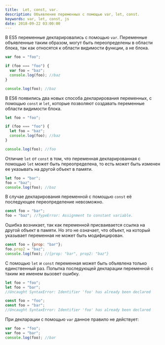 ```yaml
---
title:  Let, const, var.
description: Объявление переменных с помощью var, let, const.
keywords: var, let, const, js
date: 2018-09-22 03:00:00
---
```


В ES5 переменные декларировались с помощью `var`. Переменные объявленные таким образом, могут быть переопределены в области блока, так как относятся к области видимости функции, а не блока.

```js
var foo = "foo";

if (foo === "foo") {
  var foo = "baz";
  console.log(foo); //baz
} 

console.log(foo); //baz
```

В ES6 появились два новых способа декларирования переменных, с помощью `const` и `let`, которые позволяют создавать переменные области видимости блока.

```js
let foo = "foo";

if (foo === "foo") {
  let foo = "baz";
  console.log(foo); //baz
} 

console.log(foo); //foo
```

Отличие `let` от `const` в том, что переменная декларированная с помощью `let` может быть переопределена, то есть может быть изменен ее указывать на другой объект в памяти.

```js
let foo = "bar";
foo = "baz";
console.log(foo); //baz
```

В случае декларирования переменной с помощью `const` её последующее переопределение невозможно.

```js
const foo = "bar";
foo = "baz"; //TypeError: Assignment to constant variable.
```

Ошибка возникает, так как переменной присваивается ссылка на другой объект в памяти. Но это не означает, что объект, на который указывает переменная не может быть модифицирован.

```js
const foo = {prop: "bar"};
foo.prop2 = "baz";
console.log(foo); //{prop: "bar", prop2: "baz"}
```

С помощью `let` и `const` переменная может быть объявлена только единственный раз. Попытка последующей декларации переменной с таким же именем вызовет ошибку.

```js
let foo = "foo";
let foo = "bar";
//Uncaught SyntaxError: Identifier 'foo' has already been declared

const foo = "foo";
const foo = "bar";
//Uncaught SyntaxError: Identifier 'foo' has already been declared
```

При декларации с помощью `var` данное правило не действует:

```js
var foo = "foo";
var foo = "bar";
console.log(foo); //bar
```
